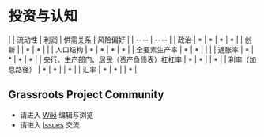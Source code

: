 # 投资与认知
|  | 流动性 | 利润 | 供需关系 | 风险偏好 |
| ---- | ---- |
| 政治 | * | * | * | * |
| 创新 |  | * | * |  |
| 人口结构 | * | * | * | * |
| 全要素生产率 | * | * |  |  |
| 通胀率 | * | * | * | * |
| 央行、生产部门、居民（资产负债表）杠杠率 | * | * |  | * |
| 利率（加息路径） | * | * |  | * |
| 汇率 | * | * |  | * |

## Grassroots Project Community
* 请进入 [Wiki](https://github.com/grassroots-project/community/wiki) 编辑与浏览
* 请进入 [Issues](https://github.com/grassroots-project/community/issues) 交流

